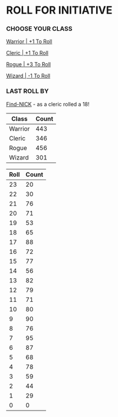 # ROLL FOR INITIATIVE
### CHOOSE YOUR CLASS

[Warrior | +1 To Roll](https://github.com/benjaminsampica/benjaminsampica/issues/new?title=roll%7Cwarrior&body=Just+click+%27Submit+new+issue%27.)

[Cleric | +1 To Roll](https://github.com/benjaminsampica/benjaminsampica/issues/new?title=roll%7Ccleric&body=Just+click+%27Submit+new+issue%27.)

[Rogue | +3 To Roll](https://github.com/benjaminsampica/benjaminsampica/issues/new?title=roll%7Crogue&body=Just+click+%27Submit+new+issue%27.)

[Wizard | -1 To Roll](https://github.com/benjaminsampica/benjaminsampica/issues/new?title=roll%7Cwizard&body=Just+click+%27Submit+new+issue%27.)
### LAST ROLL BY
[Find-NICK](https://www.github.com/Find-NICK) - as a cleric rolled a 18!

|Class|Count|
|-|-|
|Warrior|443|
|Cleric|346|
|Rogue|456|
|Wizard|301|

|Roll|Count|
|-|-|
|23|20
|22|30
|21|76
|20|71
|19|53
|18|65
|17|88
|16|72
|15|77
|14|56
|13|82
|12|79
|11|71
|10|80
|9|90
|8|76
|7|95
|6|87
|5|68
|4|78
|3|59
|2|44
|1|29
|0|0
